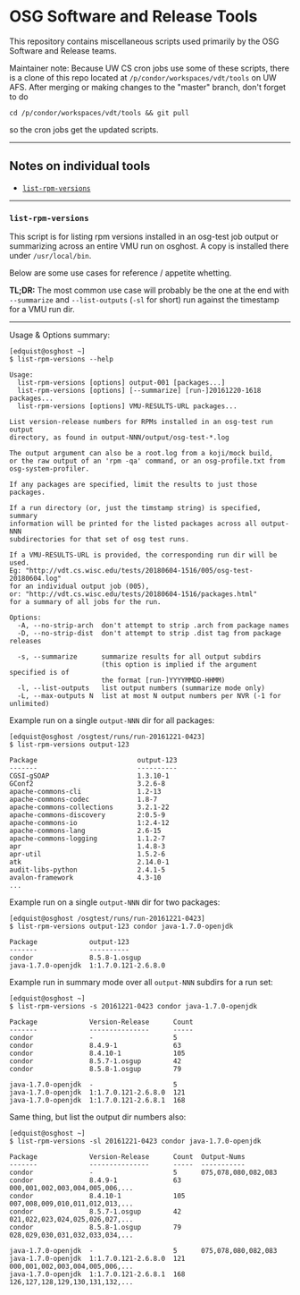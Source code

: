 # OSG Software and Release Tools

This repository contains miscellaneous scripts used primarily by the
OSG Software and Release teams.

Maintainer note:
Because UW CS cron jobs use some of these scripts, there is a clone of
this repo located at `/p/condor/workspaces/vdt/tools` on UW AFS.  After
merging or making changes to the "master" branch, don't forget to do

```
cd /p/condor/workspaces/vdt/tools && git pull
```

so the cron jobs get the updated scripts.

---

## Notes on individual tools
 - [`list-rpm-versions`](#list-rpm-versions)

---

### `list-rpm-versions`

This script is for listing rpm versions installed in an osg-test job output
or summarizing across an entire VMU run on osghost.  A copy is installed
there under `/usr/local/bin`.

Below are some use cases for reference / appetite whetting.

**TL;DR:** The most common use case will probably be the one at the end with `--summarize` and `--list-outputs` (`-sl` for short) run against the timestamp for a VMU run dir.

---

Usage & Options summary:
```
[edquist@osghost ~]
$ list-rpm-versions --help

Usage:
  list-rpm-versions [options] output-001 [packages...]
  list-rpm-versions [options] [--summarize] [run-]20161220-1618 packages...
  list-rpm-versions [options] VMU-RESULTS-URL packages...

List version-release numbers for RPMs installed in an osg-test run output
directory, as found in output-NNN/output/osg-test-*.log

The output argument can also be a root.log from a koji/mock build,
or the raw output of an 'rpm -qa' command, or an osg-profile.txt from
osg-system-profiler.

If any packages are specified, limit the results to just those packages.

If a run directory (or, just the timstamp string) is specified, summary
information will be printed for the listed packages across all output-NNN
subdirectories for that set of osg test runs.

If a VMU-RESULTS-URL is provided, the corresponding run dir will be used.
Eg: "http://vdt.cs.wisc.edu/tests/20180604-1516/005/osg-test-20180604.log"
for an individual output job (005),
or: "http://vdt.cs.wisc.edu/tests/20180604-1516/packages.html"
for a summary of all jobs for the run.

Options:
  -A, --no-strip-arch  don't attempt to strip .arch from package names
  -D, --no-strip-dist  don't attempt to strip .dist tag from package releases

  -s, --summarize      summarize results for all output subdirs
                       (this option is implied if the argument specified is of
                       the format [run-]YYYYMMDD-HHMM)
  -l, --list-outputs   list output numbers (summarize mode only)
  -L, --max-outputs N  list at most N output numbers per NVR (-1 for unlimited)
```


Example run on a single `output-NNN` dir for all packages:
```
[edquist@osghost /osgtest/runs/run-20161221-0423]
$ list-rpm-versions output-123 

Package                         output-123
-------                         ----------
CGSI-gSOAP                      1.3.10-1
GConf2                          3.2.6-8
apache-commons-cli              1.2-13
apache-commons-codec            1.8-7
apache-commons-collections      3.2.1-22
apache-commons-discovery        2:0.5-9
apache-commons-io               1:2.4-12
apache-commons-lang             2.6-15
apache-commons-logging          1.1.2-7
apr                             1.4.8-3
apr-util                        1.5.2-6
atk                             2.14.0-1
audit-libs-python               2.4.1-5
avalon-framework                4.3-10
...
```


Example run on a single `output-NNN` dir for two packages:
```
[edquist@osghost /osgtest/runs/run-20161221-0423]
$ list-rpm-versions output-123 condor java-1.7.0-openjdk

Package             output-123
-------             ----------
condor              8.5.8-1.osgup
java-1.7.0-openjdk  1:1.7.0.121-2.6.8.0
```


Example run in summary mode over all `output-NNN` subdirs for a run set:
```
[edquist@osghost ~]
$ list-rpm-versions -s 20161221-0423 condor java-1.7.0-openjdk

Package             Version-Release      Count
-------             ---------------      -----
condor              -                    5
condor              8.4.9-1              63
condor              8.4.10-1             105
condor              8.5.7-1.osgup        42
condor              8.5.8-1.osgup        79

java-1.7.0-openjdk  -                    5
java-1.7.0-openjdk  1:1.7.0.121-2.6.8.0  121
java-1.7.0-openjdk  1:1.7.0.121-2.6.8.1  168
```


Same thing, but list the output dir numbers also:
```
[edquist@osghost ~]
$ list-rpm-versions -sl 20161221-0423 condor java-1.7.0-openjdk

Package             Version-Release      Count  Output-Nums
-------             ---------------      -----  -----------
condor              -                    5      075,078,080,082,083
condor              8.4.9-1              63     000,001,002,003,004,005,006,...
condor              8.4.10-1             105    007,008,009,010,011,012,013,...
condor              8.5.7-1.osgup        42     021,022,023,024,025,026,027,...
condor              8.5.8-1.osgup        79     028,029,030,031,032,033,034,...

java-1.7.0-openjdk  -                    5      075,078,080,082,083
java-1.7.0-openjdk  1:1.7.0.121-2.6.8.0  121    000,001,002,003,004,005,006,...
java-1.7.0-openjdk  1:1.7.0.121-2.6.8.1  168    126,127,128,129,130,131,132,...
```

